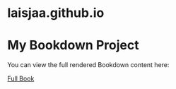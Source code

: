 # laisjaa.github.io
# My Bookdown Project

You can view the full rendered Bookdown content here:

[Full Book](~/OneDrive/laisjaa.github.io/_book)

